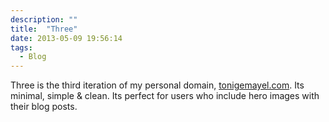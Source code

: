 ```yaml
---
description: ""
title:  "Three"
date: 2013-05-09 19:56:14
tags:
  - Blog
---
```


Three is the third iteration of my personal domain, [tonigemayel.com](http://tonigemayel.com "Toni Gemayel"). Its minimal, simple & clean. Its perfect for users who include hero images with their blog posts.